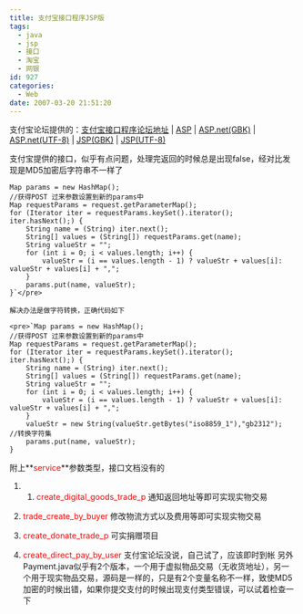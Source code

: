 ```yaml
---
title: 支付宝接口程序JSP版
tags:
  - java
  - jsp
  - 接口
  - 淘宝
  - 网银
id: 927
categories:
  - Web
date: 2007-03-20 21:51:20
---
```


支付宝论坛提供的：[支付宝接口程序论坛地址](http://club.alipay.com/show_thread-80---5699059-.htm) | [ASP](http://union.alipay.com/alipay/dev_download/xuni/new_asp_xuni.rar) | [ASP.net(GBK)](http://union.alipay.com/alipay/dev_download/xuni/xuniaspx.rar) | [ASP.net(UTF-8)](http://union.alipay.com/alipay/dev_download/xuni/WebSite1utf.rar) | [JSP(GBK)](http://union.alipay.com/alipay/dev_download/xuni/jsp_xuni_gbk.rar) | [JSP(UTF-8)](http://union.alipay.com/alipay/dev_download/xuni/jsp_xuni.rar)

支付宝提供的接口，似乎有点问题，处理完返回的时候总是出现false，经对比发现是MD5加密后字符串不一样了

    Map params = new HashMap();
    //获得POST 过来参数设置到新的params中
    Map requestParams = request.getParameterMap();
    for (Iterator iter = requestParams.keySet().iterator(); iter.hasNext();) {
    	String name = (String) iter.next();
    	String[] values = (String[]) requestParams.get(name);
    	String valueStr = "";
    	for (int i = 0; i < values.length; i++) {
    		valueStr = (i == values.length - 1) ? valueStr + values[i]: valueStr + values[i] + ",";
    	}
    	params.put(name, valueStr);
    }`</pre>

    解决办法是做字符转换，正确代码如下

    <pre>`Map params = new HashMap();
    //获得POST 过来参数设置到新的params中
    Map requestParams = request.getParameterMap();
    for (Iterator iter = requestParams.keySet().iterator(); iter.hasNext();) {
    	String name = (String) iter.next();
    	String[] values = (String[]) requestParams.get(name);
    	String valueStr = "";
    	for (int i = 0; i < values.length; i++) {
    		valueStr = (i == values.length - 1) ? valueStr + values[i]: valueStr + values[i] + ",";
    	}
    	valueStr = new String(valueStr.getBytes("iso8859_1"),"gb2312");		//转换字符集
    	params.put(name, valueStr);
    }

附上**<span style="color: #ff0000;">service</span>**参数类型，接口文档没有的

1.  1.  <span style="color: #ff0000;"> create_digital_goods_trade_p</span> 通知返回地址等即可实现实物交易
&nbsp;

1.  <span style="color: #ff0000;"> trade_create_by_buyer</span> 修改物流方式以及费用等即可实现实物交易
2.  <span style="color: #ff0000;"> create_donate_trade_p</span> 可实捐赠项目
3.  <span style="color: #ff0000;"> create_direct_pay_by_user</span> 支付宝论坛没说，自己试了，应该即时到帐
另外Payment.java似乎有2个版本，一个用于虚拟物品交易（无收货地址），另一个用于现实物品交易，源码是一样的，只是有2个变量名称不一样，致使MD5加密的时候出错，如果你提交支付的时候出现支付类型错误，可以试着检查一下
